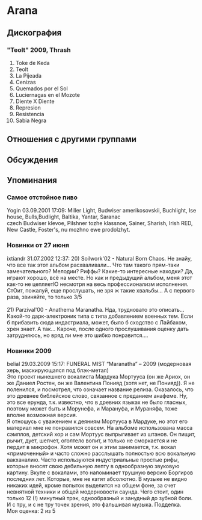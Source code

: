 # Arana



## Дискография

### "Teolt" 2009, Thrash

1. Toke de Keda 
2. Teolt 
3. La Pijeada 
4. Cenizas 
5. Quemados por el Sol 
6. Luciernagas en el Mozote 
7. Diente X Diente
8. Represion 
9. Resistencia 
10. Sabia Negra


## Отношения с другими группами


## Обсуждения


## Упоминания

### Самое отстойное пиво

Yogin 03.09.2001 17:09:
Miller Light, Budwiser amerikosovskii, Buchlight, Ise house, Bulls,Budlight, Baltika, Yantar, Saranac<BR>czech Budwiser klevoe, Pilshner tozhe klassnoe, Sainer, Sharish, Irish RED, New Castle, Foster's, nu mozhno ewe prodolzhyt.

### Новинки от 27 июня

ixtiandr 31.07.2002 12:37:
20) Soilwork'02 - Natural Born Chaos. Не знайу, что все так этот альбом расхваливали... Что там такого прям-таки замечательного? Мелодии? Риффы? Какие-то интересные находки? Да, играют хорошо, всё на месте. Но как и предыдущий альбом, меня этот как-то не цепляетЮ несмотря на весь профессионализм исполнения. СтОит, пожалуй, еще прослушать, не зря ж такие хвальбы... А с первого раза, звиняйте, то только  3/5<BR><BR>21) Parzival'00 - Anathema Maranatha. Нда, трудновато это описать... Какой-то дарк-электроник типа с типа добавлением военных тем. Если б прибавить сюда индастриала, может, было б сходство с Лайбахом, хрен знает. А так... Кароче, после одного прослушивания оценку дать затрудняюсь, но вряд ли мне это шибко понравится....

### Новинки 2009

belial 29.03.2009 15:17:
FUNERAL MIST “Maranatha” – 2009 (модерновая херь, маскирующаяся под блэк-метал)<BR>Это проект нынешнего вокалиста Мардука Мортууса (он же Ариох, он же Даниел Ростен, он же Валентина Понияд (хотя нет, не Понияд)). Я не поленился, и посмотрел, что означает название релиза. Оказалось, что это древнее библейское слово, связанное с преданием анафеме. Ну, это все ерунда, т.к. известно, что в древних языках не было гласных, поэтому может быть и Морунефа, и Марануфа, и Мураняфа, тоже вполне возможная версия. <BR>Я отношусь с уважением к деяниям Мортууса в Мардуке, но этот его материал мне не понравился совсем. На альбоме использована масса сэмплов, детский хор и сам Мортуус выпрыгивает из штанов. Он пищит, рычит, дует, шепчет, оголтело вопит, и только не сморкается и не пердит в микрофон. Хотя может он и этим занимается, т.к. вокал «примоченный» и часто сложно расслышать полностью всю вокальную вакханалию. Часто используются индустриальные простые рифы, которые вносят свою дебильную лепту в однообразную звуковую картину. Вкупе с вокалами, это напоминает трушную версию Боргиров последних лет. Которые, мне не катят абсолютно. В музыке не видно никаких идей, кроме попыток выделится на общем фоне, за счет невнятной техники и общей модерновости саунда. Чего стоит, один только 12 (!) минутный трэк, однообразный и занудный до зубной боли.<BR>И с тру, и с не тру точек зрения, это фальшивая музыка. Подделка.<BR>Моя оценка: 2 из 5   <BR>

